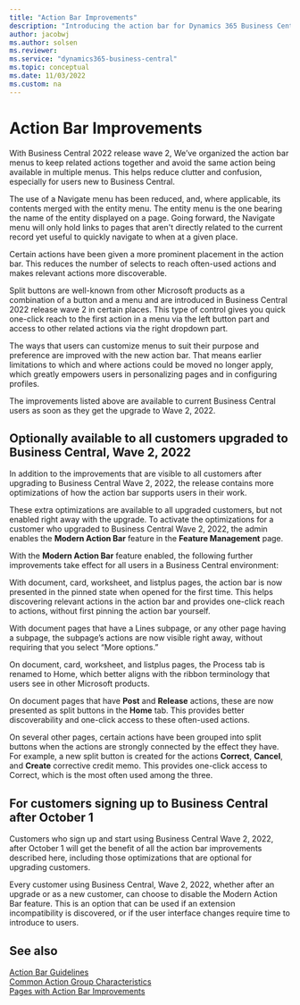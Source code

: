 ```yaml
---
title: "Action Bar Improvements"
description: "Introducing the action bar for Dynamics 365 Business Central"
author: jacobwj
ms.author: solsen
ms.reviewer: 
ms.service: "dynamics365-business-central"
ms.topic: conceptual
ms.date: 11/03/2022
ms.custom: na
---
```


# Action Bar Improvements

<!-- For customers upgraded to Business Central, Wave 2, 2022 -->

With Business Central 2022 release wave 2, We’ve organized the action bar menus to keep related actions together and avoid the same action being available in multiple menus. This helps reduce clutter and confusion, especially for users new to Business Central. 

The use of a Navigate menu has been reduced, and, where applicable, its contents merged with the entity menu. The entity menu is the one bearing the name of the entity displayed on a page. Going forward, the Navigate menu will only hold links to pages that aren't directly related to the current record yet useful to quickly navigate to when at a given place. 

Certain actions have been given a more prominent placement in the action bar. This reduces the number of selects to reach often-used actions and makes relevant actions more discoverable. 

Split buttons are well-known from other Microsoft products as a combination of a button and a menu and are introduced in Business Central 2022 release wave 2 in certain places. This type of control gives you quick one-click reach to the first action in a menu via the left button part and access to other related actions via the right dropdown part. 

The ways that users can customize menus to suit their purpose and preference are improved with the new action bar. That means earlier limitations to which and where actions could be moved no longer apply, which greatly empowers users in personalizing pages and in configuring profiles. 

The improvements listed above are available to current Business Central users as soon as they get the upgrade to Wave 2, 2022. 

## Optionally available to all customers upgraded to Business Central, Wave 2, 2022 

In addition to the improvements that are visible to all customers after upgrading to Business Central Wave 2, 2022, the release contains more optimizations of how the action bar supports users in their work. 

These extra optimizations are available to all upgraded customers, but not enabled right away with the upgrade. To activate the optimizations for a customer who upgraded to Business Central Wave 2, 2022, the admin enables the **Modern Action Bar** feature in the **Feature Management** page.  

With the **Modern Action Bar** feature enabled, the following further improvements take effect for all users in a Business Central environment: 

With document, card, worksheet, and listplus pages, the action bar is now presented in the pinned state when opened for the first time. This helps discovering relevant actions in the action bar and provides one-click reach to actions, without first pinning the action bar yourself. 

With document pages that have a Lines subpage, or any other page having a subpage, the subpage’s actions are now visible right away, without requiring that you select “More options.” 

On document, card, worksheet, and listplus pages, the Process tab is renamed to Home, which better aligns with the ribbon terminology that users see in other Microsoft products. 

On document pages that have **Post** and **Release** actions, these are now presented as split buttons in the **Home** tab. This provides better discoverability and one-click access to these often-used actions. 

On several other pages, certain actions have been grouped into split buttons when the actions are strongly connected by the effect they have. For example, a new split button is created for the actions **Correct**, **Cancel**, and **Create** corrective credit memo. This provides one-click access to Correct, which is the most often used among the three. 

## For customers signing up to Business Central after October 1 

Customers who sign up and start using Business Central Wave 2, 2022, after October 1 will get the benefit of all the action bar improvements described here, including those optimizations that are optional for upgrading customers. 

Every customer using Business Central, Wave 2, 2022, whether after an upgrade or as a new customer, can choose to disable the Modern Action Bar feature. This is an option that can be used if an extension incompatibility is discovered, or if the user interface changes require time to introduce to users. 

## See also

[Action Bar Guidelines](devenv-action-bar-guidelines.md)  
[Common Action Group Characteristics](devenv-action-group-characteristics.md)  
[Pages with Action Bar Improvements](devenv-pages-action-bar-improvements.md)